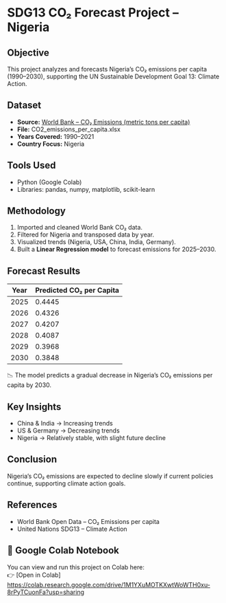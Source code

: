 # SDG13 CO₂ Forecast Project – Nigeria

## Objective
This project analyzes and forecasts Nigeria’s CO₂ emissions per capita (1990–2030), supporting the UN Sustainable Development Goal 13: Climate Action.

## Dataset
- **Source:** [World Bank – CO₂ Emissions (metric tons per capita)](https://data.worldbank.org/indicator/EN.ATM.CO2E.PC)
- **File:** CO2_emissions_per_capita.xlsx
- **Years Covered:** 1990–2021
- **Country Focus:** Nigeria

## Tools Used
- Python (Google Colab)
- Libraries: pandas, numpy, matplotlib, scikit-learn

## Methodology
1. Imported and cleaned World Bank CO₂ data.
2. Filtered for Nigeria and transposed data by year.
3. Visualized trends (Nigeria, USA, China, India, Germany).
4. Built a **Linear Regression model** to forecast emissions for 2025–2030.

## Forecast Results
| Year | Predicted CO₂ per Capita |
|------|---------------------------|
| 2025 | 0.4445 |
| 2026 | 0.4326 |
| 2027 | 0.4207 |
| 2028 | 0.4087 |
| 2029 | 0.3968 |
| 2030 | 0.3848 |

📉 The model predicts a gradual decrease in Nigeria’s CO₂ emissions per capita by 2030.

## Key Insights
- China & India → Increasing trends
- US & Germany → Decreasing trends
- Nigeria → Relatively stable, with slight future decline

## Conclusion
Nigeria’s CO₂ emissions are expected to decline slowly if current policies continue, supporting climate action goals.

## References
- World Bank Open Data – CO₂ Emissions per capita
- United Nations SDG13 – Climate Action

## 📎 Google Colab Notebook
You can view and run this project on Colab here:  
👉 [Open in Colab] https://colab.research.google.com/drive/1M1YXuMOTKXwtWoWTH0xu-8rPyTCuonFa?usp=sharing
